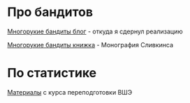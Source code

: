 # Про бандитов
[Многорукие бандиты блог](https://lilianweng.github.io/posts/2018-01-23-multi-armed-bandit/) - откуда я сдернул реализацию 

[Многорукие бандиты книжка](https://arxiv.org/abs/1904.07272) - Монография Сливкинса


# По статистике

 [Материалы](http://iosipoi.com/teaching/applied-statistics-3/) с курса переподготовки ВШЭ
